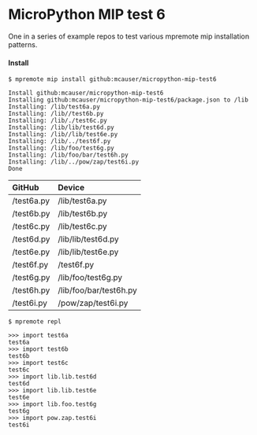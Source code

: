 # MicroPython MIP test 6

One in a series of example repos to test various mpremote mip installation patterns.

#### Install

```
$ mpremote mip install github:mcauser/micropython-mip-test6

Install github:mcauser/micropython-mip-test6
Installing github:mcauser/micropython-mip-test6/package.json to /lib
Installing: /lib/test6a.py
Installing: /lib//test6b.py
Installing: /lib/./test6c.py
Installing: /lib/lib/test6d.py
Installing: /lib//lib/test6e.py
Installing: /lib/../test6f.py
Installing: /lib/foo/test6g.py
Installing: /lib/foo/bar/test6h.py
Installing: /lib/../pow/zap/test6i.py
Done
```

GitHub     | Device
:----------|:-------------
/test6a.py | /lib/test6a.py
/test6b.py | /lib/test6b.py
/test6c.py | /lib/test6c.py
/test6d.py | /lib/lib/test6d.py
/test6e.py | /lib/lib/test6e.py
/test6f.py | /test6f.py
/test6g.py | /lib/foo/test6g.py
/test6h.py | /lib/foo/bar/test6h.py
/test6i.py | /pow/zap/test6i.py

```
$ mpremote repl

>>> import test6a
test6a
>>> import test6b
test6b
>>> import test6c
test6c
>>> import lib.lib.test6d
test6d
>>> import lib.lib.test6e
test6e
>>> import lib.foo.test6g
test6g
>>> import pow.zap.test6i
test6i
```

